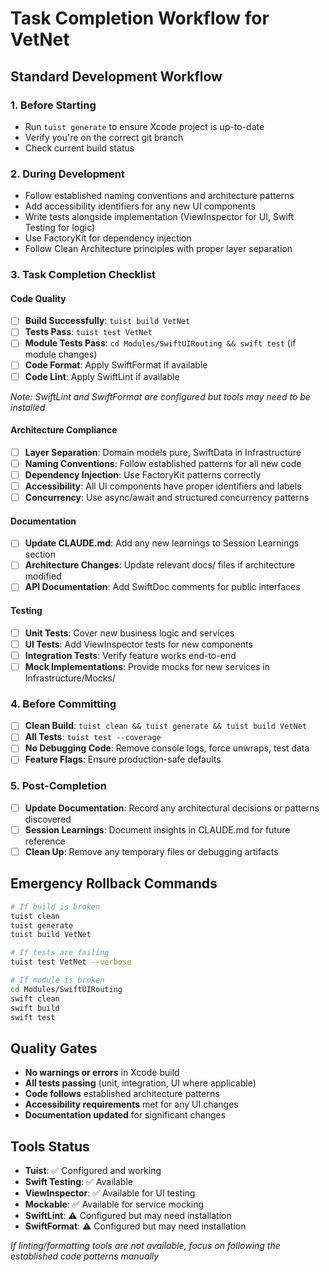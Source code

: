 # Task Completion Workflow for VetNet

## Standard Development Workflow

### 1. Before Starting
- Run `tuist generate` to ensure Xcode project is up-to-date
- Verify you're on the correct git branch
- Check current build status

### 2. During Development
- Follow established naming conventions and architecture patterns
- Add accessibility identifiers for any new UI components
- Write tests alongside implementation (ViewInspector for UI, Swift Testing for logic)
- Use FactoryKit for dependency injection
- Follow Clean Architecture principles with proper layer separation

### 3. Task Completion Checklist

#### Code Quality
- [ ] **Build Successfully**: `tuist build VetNet`
- [ ] **Tests Pass**: `tuist test VetNet`  
- [ ] **Module Tests Pass**: `cd Modules/SwiftUIRouting && swift test` (if module changes)
- [ ] **Code Format**: Apply SwiftFormat if available
- [ ] **Code Lint**: Apply SwiftLint if available

*Note: SwiftLint and SwiftFormat are configured but tools may need to be installed*

#### Architecture Compliance
- [ ] **Layer Separation**: Domain models pure, SwiftData in Infrastructure
- [ ] **Naming Conventions**: Follow established patterns for all new code
- [ ] **Dependency Injection**: Use FactoryKit patterns correctly
- [ ] **Accessibility**: All UI components have proper identifiers and labels
- [ ] **Concurrency**: Use async/await and structured concurrency patterns

#### Documentation
- [ ] **Update CLAUDE.md**: Add any new learnings to Session Learnings section
- [ ] **Architecture Changes**: Update relevant docs/ files if architecture modified
- [ ] **API Documentation**: Add SwiftDoc comments for public interfaces

#### Testing
- [ ] **Unit Tests**: Cover new business logic and services
- [ ] **UI Tests**: Add ViewInspector tests for new components
- [ ] **Integration Tests**: Verify feature works end-to-end
- [ ] **Mock Implementations**: Provide mocks for new services in Infrastructure/Mocks/

### 4. Before Committing
- [ ] **Clean Build**: `tuist clean && tuist generate && tuist build VetNet`
- [ ] **All Tests**: `tuist test --coverage`
- [ ] **No Debugging Code**: Remove console logs, force unwraps, test data
- [ ] **Feature Flags**: Ensure production-safe defaults

### 5. Post-Completion
- [ ] **Update Documentation**: Record any architectural decisions or patterns discovered
- [ ] **Session Learnings**: Document insights in CLAUDE.md for future reference
- [ ] **Clean Up**: Remove any temporary files or debugging artifacts

## Emergency Rollback Commands
```bash
# If build is broken
tuist clean
tuist generate
tuist build VetNet

# If tests are failing
tuist test VetNet --verbose

# If module is broken  
cd Modules/SwiftUIRouting
swift clean
swift build
swift test
```

## Quality Gates
- **No warnings or errors** in Xcode build
- **All tests passing** (unit, integration, UI where applicable)
- **Code follows** established architecture patterns
- **Accessibility requirements** met for any UI changes
- **Documentation updated** for significant changes

## Tools Status
- **Tuist**: ✅ Configured and working
- **Swift Testing**: ✅ Available
- **ViewInspector**: ✅ Available for UI testing
- **Mockable**: ✅ Available for service mocking
- **SwiftLint**: ⚠️ Configured but may need installation
- **SwiftFormat**: ⚠️ Configured but may need installation

*If linting/formatting tools are not available, focus on following the established code patterns manually*